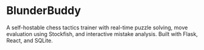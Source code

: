 # BlunderBuddy
A self-hostable chess tactics trainer with real-time puzzle solving, move evaluation using Stockfish, and interactive mistake analysis. Built with Flask, React, and SQLite.
